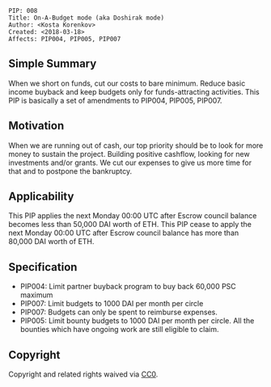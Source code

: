     PIP: 008
    Title: On-A-Budget mode (aka Doshirak mode)
    Author: <Kosta Korenkov>
    Created: <2018-03-18>
    Affects: PIP004, PIP005, PIP007


## Simple Summary
When we short on funds, cut our costs to bare minimum. Reduce basic income buyback and keep budgets only for funds-attracting activities.
This PIP is basically a set of amendments to PIP004, PIP005, PIP007.

## Motivation
When we are running out of cash, our top priority should be to look for more money to sustain the project. Building positive cashflow, looking for new investments and/or grants. We cut our expenses to give us more time for that and to postpone the bankruptcy.

## Applicability
This PIP applies the next Monday 00:00 UTC after Escrow council balance becomes less than 50,000 DAI worth of ETH.
This PIP cease to apply the next Monday 00:00 UTC after Escrow council balance has more than 80,000 DAI worth of ETH.

## Specification
- PIP004: Limit partner buyback program to buy back 60,000 PSC maximum
- PIP007: Limit budgets to 1000 DAI per month per circle
- PIP007: Budgets can only be spent to reimburse expenses.
- PIP005: Limit bounty budgets to 1000 DAI per month per circle. All the bounties which have ongoing work are still eligible to claim.

## Copyright
Copyright and related rights waived via [CC0](https://creativecommons.org/publicdomain/zero/1.0/).
